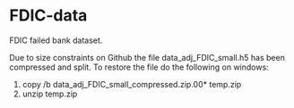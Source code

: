 # FDIC-data
FDIC failed bank dataset.

Due to size constraints on Github the file data_adj_FDIC_small.h5 has been compressed and split. To restore the file do the following on windows:
1. copy /b data_adj_FDIC_small_compressed.zip.00* temp.zip
2. unzip temp.zip
